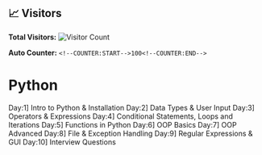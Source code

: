 ## 📈 Visitors

**Total Visitors:** ![Visitor Count](https://yourdomain.com/visitor-counter)

**Auto Counter:** `<!--COUNTER:START-->100<!--COUNTER:END-->`

# Python 
Day:1] Intro to Python & Installation
Day:2] Data Types & User Input
Day:3] Operators & Expressions
Day:4] Conditional Statements, Loops and Iterations
Day:5] Functions in Python
Day:6] OOP Basics
Day:7] OOP Advanced
Day:8] File & Exception Handling
Day:9] Regular Expressions & GUI
Day:10] Interview Questions
